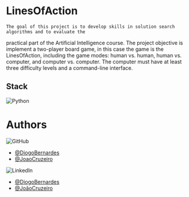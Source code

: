 # LinesOfAction
	The goal of this project is to develop skills in solution search algorithms and to evaluate the
practical part of the Artificial Intelligence course.
	The project objective is implement a two-player board game, in this case the game is the LinesOfAction, including the game modes: human vs. human, human vs. computer, and computer vs. computer. The computer must have at least three difficulty levels and a command-line interface.

## Stack
![Python](https://img.shields.io/badge/Python-14354C?style=for-the-badge&logo=python&logoColor=white)

# Authors

![GitHub](https://img.shields.io/badge/GitHub-100000?style=for-the-badge&logo=github&logoColor=white)
- [@DiogoBernardes](https://github.com/DiogoBernardes)
- [@JoaoCruzeiro](https://github.com/JoaoCruzeiro)


![LinkedIn](https://img.shields.io/badge/LinkedIn-0077B5?style=for-the-badge&logo=linkedin&logoColor=white)
- [@DiogoBernardes](https://www.linkedin.com/in/diogo-bernardes-b2439a206/)
- [@JoãoCruzeiro](https://www.linkedin.com/in/jo%C3%A3o-cruzeiro-35a5a222a/)
